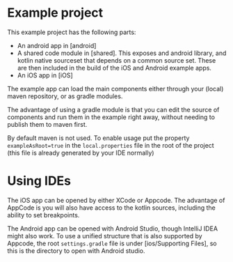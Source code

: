 # Example project

This example project has the following parts:
- An android app in [android]
- A shared code module in [shared]. This exposes and android library, and kotlin native sourceset that depends on a common source set. These are then included in the build of the iOS and Android example apps.
- An iOS app in [iOS]

The example app can load the main components either through your (local) maven repository, or as gradle modules.

The advantage of using a gradle module is that you can edit the source of components and run them in the example right away, without needing to publish them to maven first.

By default maven is not used. To enable usage put the property `exampleAsRoot=true` in the `local.properties` file in the root of the project (this file is already generated by your IDE normally)

# Using IDEs

The iOS app can be opened by either XCode or Appcode. The advantage of AppCode is you will also have access to the kotlin sources, including the ability to set breakpoints. 

The Android app can be opened with Android Studio, though IntelliJ IDEA might also work. To use a unified structure that is also supported by Appcode, the root `settings.gradle` file is under [ios/Supporting Files], so this is the directory to open with Android studio. 